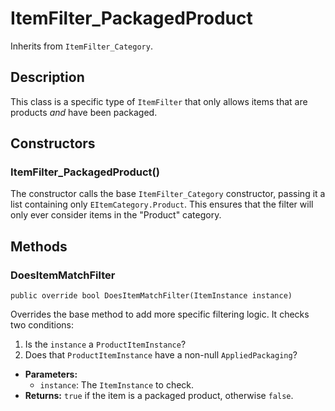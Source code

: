 # ItemFilter_PackagedProduct

Inherits from `ItemFilter_Category`.

## Description

This class is a specific type of `ItemFilter` that only allows items that are products *and* have been packaged.

## Constructors

### ItemFilter_PackagedProduct()
The constructor calls the base `ItemFilter_Category` constructor, passing it a list containing only `EItemCategory.Product`. This ensures that the filter will only ever consider items in the "Product" category.

## Methods

### DoesItemMatchFilter
`public override bool DoesItemMatchFilter(ItemInstance instance)`

Overrides the base method to add more specific filtering logic. It checks two conditions:
1.  Is the `instance` a `ProductItemInstance`?
2.  Does that `ProductItemInstance` have a non-null `AppliedPackaging`?

-   **Parameters:**
    -   `instance`: The `ItemInstance` to check.
-   **Returns:** `true` if the item is a packaged product, otherwise `false`.
